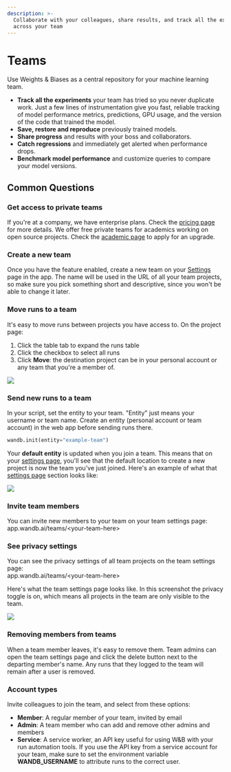 ```yaml
---
description: >-
  Collaborate with your colleagues, share results, and track all the experiments
  across your team
---
```


# Teams

Use Weights & Biases as a central repository for your machine learning team.

* **Track all the experiments** your team has tried so you never duplicate work. Just a few lines of instrumentation give you fast, reliable tracking of model performance metrics, predictions, GPU usage, and the version of the code that trained the model.
* **Save, restore and reproduce** previously trained models.
* **Share progress** and results with your boss and collaborators.
* **Catch regressions** and immediately get alerted when performance drops.
* **Benchmark model performance** and customize queries to compare your model versions.

## Common Questions

### Get access to private teams

If you're at a company, we have enterprise plans. Check the [pricing page](https://www.wandb.com/pricing) for more details. We offer free private teams for academics working on open source projects. Check the [academic page](https://www.wandb.com/academic) to apply for an upgrade.

### Create a new team

Once you have the feature enabled, create a new team on your [Settings](https://app.wandb.ai/settings) page in the app. The name will be used in the URL of all your team projects, so make sure you pick something short and descriptive, since you won't be able to change it later.

### Move runs to a team

It's easy to move runs between projects you have access to. On the project page:

1. Click the table tab to expand the runs table
2. Click the checkbox to select all runs
3. Click **Move**: the destination project can be in your personal account or any team that you're a member of.

![](../../../.gitbook/assets/demo-move-runs.gif)

### Send new runs to a team

In your script, set the entity to your team. "Entity" just means your username or team name. Create an entity \(personal account or team account\) in the web app before sending runs there.

```python
wandb.init(entity="example-team")
```

Your **default entity** is updated when you join a team. This means that on your [settings page](https://app.wandb.ai/settings), you'll see that the default location to create a new project is now the team you've just joined. Here's an example of what that [settings page](https://app.wandb.ai/settings) section looks like:

![](../../../.gitbook/assets/screen-shot-2020-08-17-at-12.48.57-am.png)

### Invite team members

You can invite new members to your team on your team settings page:  
app.wandb.ai/teams/&lt;your-team-here&gt;

### See privacy settings

You can see the privacy settings of all team projects on the team settings page:  
app.wandb.ai/teams/&lt;your-team-here&gt;

Here's what the team settings page looks like. In this screenshot the privacy toggle is on, which means all projects in the team are only visible to the team.

![](../../../.gitbook/assets/demo-team-settings.png)

### Removing members from teams

When a team member leaves, it's easy to remove them. Team admins can open the team settings page and click the delete button next to the departing member's name. Any runs that they logged to the team will remain after a user is removed.

### Account types

Invite colleagues to join the team, and select from these options:

* **Member**: A regular member of your team, invited by email
* **Admin**: A team member who can add and remove other admins and members
* **Service**: A service worker, an API key useful for using W&B with your run automation tools. If you use the API key from a service account for your team, make sure to set the environment variable **WANDB\_USERNAME** to attribute runs to the correct user.

